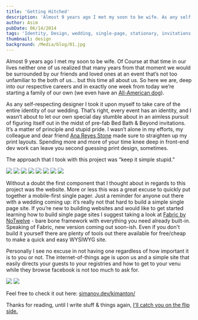 ```yaml
---
title: 'Getting Hitched'
description: 'Almost 9 years ago I met my soon to be wife. As any self-respecting designer I took it upon myself to take care of the entire identity of our wedding.'
author: Asim
pubDate: 06/14/2014
tags: 'Identity, Design, wedding, single-page, stationary, invitations, RSVP'
thumbnail: design
background: /Media/blog/01.jpg
---
```


Almost 9 years ago I met my soon to be wife. Of Course at that time in our lives neither one of us realized that many years from that moment we would be surrounded by our friends and loved ones at an event that’s not too unfamiliar to the both of us… but this time all about us. So here we are, deep into our respective careers and in exactly one week from today we’re starting a family of our own (we even have an <a href="/Media/blog/zo.jpg" target="_blank">All-American dog</a>). 

As any self-respecting designer I took it upon myself to take care of the entire identity of our wedding. That’s right, every event has an identity, and I wasn’t about to let our own special day stumble about in an aimless pursuit of figuring itself out in the midst of pre-fab Bed Bath & Beyond invitations. It’s a matter of principle and stupid pride. I wasn’t alone in my efforts, my colleague and dear friend <a href="http://www.linkedin.com/pub/ana-reyes/30/927/129" target="_blank">Ana Reyes Stone</a> made sure to straighten up my print layouts. Spending more and more of your time knee deep in front-end dev work can leave you second guessing print design, sometimes. 

The approach that I took with this project was “keep it simple stupid.” 

![](/Media/blog/02.jpg)
![](/Media/blog/03.jpg)
![](/Media/blog/04.jpg)
![](/Media/blog/05.jpg)
![](/Media/blog/06.jpg)
![](/Media/blog/07.jpg)
![](/Media/blog/08.jpg)
![](/Media/blog/09.jpg)

Without a doubt the first component that I thought about in regards to this project was the website. More or less this was a great excuse to quickly put together a mobile-first single pager. Just a reminder for anyone out there with a wedding coming up: it’s really not that hard to build a simple single page site. If you’re new to building websites and would like to get started learning how to build single page sites I suggest taking a look at <a href="http://fabric.notwelve.com/" target="_blank"> Fabric by NoTwelve</a> - bare bone framework with everything you need already built-in. Speaking of Fabric, new version coming out soon-ish. Even if you don't build it yourself there are plenty of tools out there available for free/cheap to make a quick and easy WYSIWYG site. 

Personally I see no excuse in not having one regardless of how important it is to you or not. The internet-of-things age is upon us and a simple site that easily directs your guests to your registries and how to get to your venu while they browse facebook is not too much to ask for. 

![](/Media/blog/12.jpg)
![](/Media/blog/13.jpg)

Feel free to check it out here: <a href="https://simanov.dev/kimanton/" target="_blank">simanov.dev/kimanton/</a>

Thanks for reading, until I write stuff &amp; things again, <a href="http://i.imgur.com/yjc1Ykq.gif" target="_blank">I'll catch you on the flip side.</a>